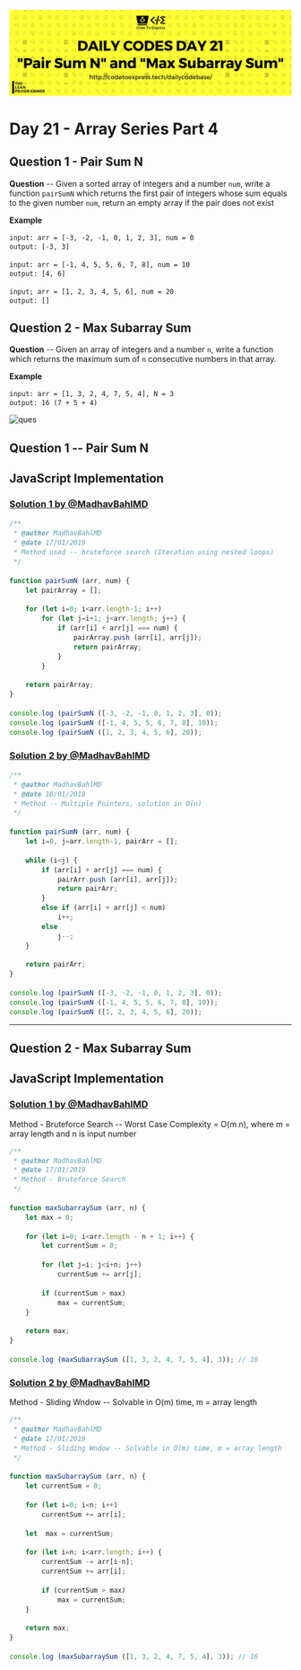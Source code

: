 ![cover](./cover.png)

# Day 21 - Array Series Part 4

## Question 1 - Pair Sum N

**Question** -- Given a sorted array of integers and a number `num`, write a function `pairSumN` which returns the first pair of integers whose sum equals to the given number `num`, return an empty array if the pair does not exist

**Example**

```
input: arr = [-3, -2, -1, 0, 1, 2, 3], num = 0
output: [-3, 3]

input: arr = [-1, 4, 5, 5, 6, 7, 8], num = 10
output: [4, 6]

input; arr = [1, 2, 3, 4, 5, 6], num = 20
output: []
```

## Question 2 - Max Subarray Sum

**Question** -- Given an array of integers and a number `n`, write a function which returns the maximum sum of `n` consecutive numbers in that array.

**Example**

```
input: arr = [1, 3, 2, 4, 7, 5, 4], N = 3
output: 16 (7 + 5 + 4)
```

![ques](./ques.png)

## Question 1 -- Pair Sum N

## JavaScript Implementation

### [Solution 1 by @MadhavBahlMD](./JavaScript/pairSumN1.js)

```js
/**
 * @author MadhavBahlMD
 * @date 17/01/2019
 * Method used -- bruteforce search (Iteration using nested loops)
 */

function pairSumN (arr, num) {
    let pairArray = [];

    for (let i=0; i<arr.length-1; i++)
        for (let j=i+1; j<arr.length; j++) {
            if (arr[i] + arr[j] === num) {
                pairArray.push (arr[i], arr[j]);
                return pairArray;
            }
        }
    
    return pairArray;
}

console.log (pairSumN ([-3, -2, -1, 0, 1, 2, 3], 0));
console.log (pairSumN ([-1, 4, 5, 5, 6, 7, 8], 10));
console.log (pairSumN ([1, 2, 3, 4, 5, 6], 20));
```

### [Solution 2 by @MadhavBahlMD](./JavaScript/pairSum2.js)

```js
/**
 * @author MadhavBahlMD
 * @date 16/01/2019
 * Method -- Multiple Pointers, solution in O(n)
 */

function pairSumN (arr, num) {
    let i=0, j=arr.length-1, pairArr = [];

    while (i<j) {
        if (arr[i] + arr[j] === num) {
            pairArr.push (arr[i], arr[j]);
            return pairArr;
        }
        else if (arr[i] + arr[j] < num)
            i++;
        else
            j--;
    }

    return pairArr;
}

console.log (pairSumN ([-3, -2, -1, 0, 1, 2, 3], 0));
console.log (pairSumN ([-1, 4, 5, 5, 6, 7, 8], 10));
console.log (pairSumN ([1, 2, 3, 4, 5, 6], 20));
```

***

## Question 2 - Max Subarray Sum

## JavaScript Implementation

### [Solution 1 by @MadhavBahlMD](./JavaScript/maxSubarray_madhav.js)

Method - Bruteforce Search -- Worst Case Complexity = O(m.n), where m = array length and n is input number

```js
/**
 * @author MadhavBahlMD
 * @date 17/01/2019
 * Method - Bruteforce Search
 */

function maxSubarraySum (arr, n) {
    let max = 0;

    for (let i=0; i<arr.length - n + 1; i++) {
        let currentSum = 0;

        for (let j=i; j<i+n; j++) 
            currentSum += arr[j];
        
        if (currentSum > max)
            max = currentSum;
    }

    return max;
}

console.log (maxSubarraySum ([1, 3, 2, 4, 7, 5, 4], 3)); // 16
```

### [Solution 2 by @MadhavBahlMD](./JavaScript/maxSubarray_madhav2.js)

Method - Sliding Wndow -- Solvable in O(m) time, m = array length

```js
/**
 * @author MadhavBahlMD
 * @date 17/01/2019
 * Method - Sliding Wndow -- Solvable in O(m) time, m = array length
 */

function maxSubarraySum (arr, n) {
    let currentSum = 0;

    for (let i=0; i<n; i++) 
        currentSum += arr[i];

    let  max = currentSum;

    for (let i=n; i<arr.length; i++) {
        currentSum -= arr[i-n];
        currentSum += arr[i];

        if (currentSum > max)
            max = currentSum;
    }

    return max;
}

console.log (maxSubarraySum ([1, 3, 2, 4, 7, 5, 4], 3)); // 16
```